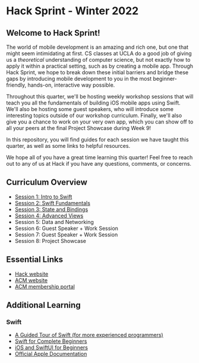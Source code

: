 # Hack Sprint - Winter 2022

## Welcome to Hack Sprint!

The world of mobile development is an amazing and rich one, but one that might seem intimidating at first. CS classes at UCLA do a good job of giving us a *theoretical* understanding of computer science, but not exactly how to apply it within a practical setting, such as by creating a mobile app. Through Hack Sprint, we hope to break down these initial barriers and bridge these gaps by introducing mobile development to you in the most beginner-friendly, hands-on, interactive way possible.

Throughout this quarter, we'll be hosting weekly workshop sessions that will teach you all the fundamentals of building iOS mobile apps using Swift. We'll also be hosting some guest speakers, who will introduce some interesting topics outside of our workshop curriculum. Finally, we'll also give you a chance to work on your very own app, which you can show off to all your peers at the final Project Showcase during Week 9!

In this repository, you will find guides for each session we have taught this quarter, as well as some links to helpful resources.

We hope all of you have a great time learning this quarter! Feel free to reach out to any of us at Hack if you have any questions, comments, or concerns.

## Curriculum Overview

- [Session 1: Intro to Swift](https://github.com/uclaacm/hack-sprint-w22/tree/main/session-1-intro-to-swift)
- [Session 2: Swift Fundamentals](https://github.com/uclaacm/hack-sprint-w22/tree/main/session-2-swift-fundamentals)
- [Session 3: State and Bindings](https://github.com/uclaacm/hack-sprint-w22/tree/main/session-3-state-and-bindings)
- [Session 4: Advanced Views](https://github.com/uclaacm/hack-sprint-w22/tree/main/session-4-advanced-views)
- Session 5: Data and Networking
- Session 6: Guest Speaker + Work Session
- Session 7: Guest Speaker + Work Session
- Session 8: Project Showcase

## Essential Links

- [Hack website](https://hack.uclaacm.com/)
- [ACM website](https://www.uclaacm.com/)
- [ACM membership portal](https://members.uclaacm.com/)

## Additional Learning

### Swift
- [A Guided Tour of Swift (for more experienced programmers)](https://docs.swift.org/swift-book/GuidedTour/GuidedTour.html)
- [Swift for Complete Beginners](https://www.hackingwithswift.com/read/0/overview)
- [iOS and SwiftUI for Beginners](https://www.raywenderlich.com/ios/paths/learn)
- [Official Apple Documentation](https://www.swift.org/)
